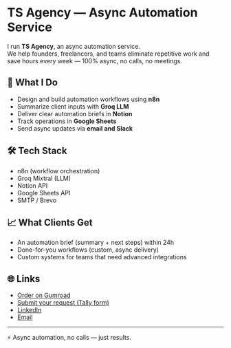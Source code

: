 # TS Agency — Async Automation Service

I run **TS Agency**, an async automation service.  
We help founders, freelancers, and teams eliminate repetitive work and save hours every week — 100% async, no calls, no meetings.

## 🚀 What I Do
- Design and build automation workflows using **n8n**
- Summarize client inputs with **Groq LLM**
- Deliver clear automation briefs in **Notion**
- Track operations in **Google Sheets**
- Send async updates via **email and Slack**

## 🛠️ Tech Stack
- n8n (workflow orchestration)
- Groq Mixtral (LLM)
- Notion API
- Google Sheets API
- SMTP / Brevo

## 📈 What Clients Get
- An automation brief (summary + next steps) within 24h  
- Done-for-you workflows (custom, async delivery)  
- Custom systems for teams that need advanced integrations  

## 🌐 Links
- [Order on Gumroad](https://taoufikraji.gumroad.com/l/tywxy)
- [Submit your request (Tally form)](https://tally.so/r/mVe2Aa)
- [LinkedIn](https://www.linkedin.com/in/taoufik-errajraji13/)
- [Email](mailto:taoufik.errajraji01@gmail.com)

---
⚡ Async automation, no calls — just results.
